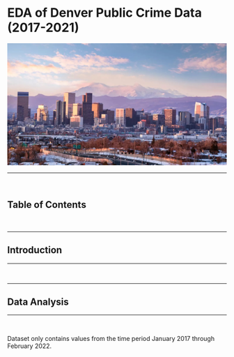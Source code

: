 # EDA of Denver Public Crime Data (2017-2021)

![](images/denver.jpg)
***
<br />

## Table of Contents


<br />

***
## **Introduction**
***

<br />

***
## **Data Analysis**
***

<br />


Dataset only contains values from the time period January 2017 through February 2022.